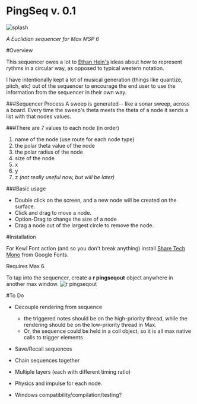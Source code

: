 PingSeq v. 0.1
=======

![splash](https://raw.githubusercontent.com/lindseymysse/pingseq/master/splash.png)

*A Euclidian sequencer for Max MSP 6*

#Overview

This sequencer owes a lot to [Ethan Hein's](http://www.ethanhein.com/wp/my-nyu-masters-thesis/visualizing-rhythm/) ideas about how to represent rythms in a circular way, as opposed to typical western notation.

I have intentionally kept a lot of musical generation (things like quantize, pitch, etc) out of the sequencer to encourage the end user to use the information from the sequencer in their own way.


###Sequencer Process
A sweep is generated-- like a sonar sweep, across a board. Every time the sweep's theta meets the theta of a node it sends a list with that nodes values.

###There are 7 values to each node (in order)
1. name of the node (use route for each node type)
2. the polar theta value of the node
3. the polar radius of the node
4. size of the node
5. x
6. y
7. z *(not really useful now, but will be later)*


###Basic usage

- Double click on the screen, and a new node will be created on the surface.
- Click and drag to move a node.
- Option-Drag to change the size of a node
- Drag a node out of the largest circle to remove the node.


#Installation

For Kewl Font action (and so you don't break anything) install [Share Tech Mono](http://www.google.com/fonts/specimen/Share+Tech+Mono) from Google Fonts.

Requires Max 6.

To tap into the sequencer, create a **r pingseqout** object anywhere in another max window.
![r pingseqout](https://raw.githubusercontent.com/lindseymysse/pingseq/master/pingseqout.png)


#To Do
- Decouple rendering from sequence
  - the triggered notes should be on the high-priority thread, while the rendering should be on the low-priority thread in Max.
  - Or, the sequence could be held in a coll object, so it is all max native calls to trigger elements

- Save/Recall sequences

- Chain sequences together

- Multiple layers (each with different timing ratio)

- Physics and impulse for each node.

- Windows compatibility/compilation/testing?